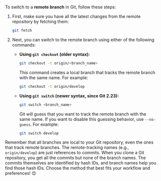 To switch to a **remote branch** in Git, follow these steps:

1. First, make sure you have all the latest changes from the remote repository by fetching them:
    
    ```bash
    git fetch
    ```
    
2. Next, you can switch to the remote branch using either of the following commands:
    
    - **Using `git checkout` (older syntax):**
        
        ```bash
        git checkout -t origin/<branch_name>
        ```
        
        This command creates a local branch that tracks the remote branch with the same name. For example:
        
        ```bash
        git checkout -t origin/develop
        ```
        
    - **Using `git switch` (newer syntax, since Git 2.23):**
        
        ```bash
        git switch <branch_name>
        ```
        
        Git will guess that you want to track the remote branch with the same name. If you want to disable this guessing behavior, use `--no-guess`. For example:
        
        ```bash
        git switch develop
        ```
        

Remember that all branches are local to your Git repository, even the ones that track remote branches. The remote-tracking names (e.g., `origin/develop`) are just references to commits. When you clone a Git repository, you get all the commits but none of the branch names. The commits themselves are identified by hash IDs, and branch names help you find those hash IDs. Choose the method that best fits your workflow and preferences! 😊

